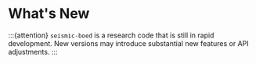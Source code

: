 # What's New

:::{attention}
`seismic-boed` is a research code that is still in rapid development.
New versions may introduce substantial new features or API adjustments.
:::
